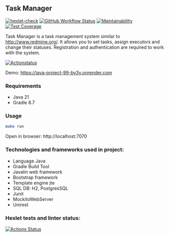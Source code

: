 ## Task Manager

[![hexlet-check](https://github.com/gpiento/java-project-99/actions/workflows/hexlet-check.yml/badge.svg)](https://github.com/gpiento/java-project-99/actions/workflows/hexlet-check.yml)
[![GitHub Workflow Status](https://github.com//gpiento/java-project-99/actions/workflows/github-check.yml/badge.svg)](https://github.com/gpiento/java-project-99/actions)
[![Maintainability](https://api.codeclimate.com/v1/badges/fca6d1521c42017ce503/maintainability)](https://codeclimate.com/github/gpiento/java-project-99/maintainability)
[![Test Coverage](https://api.codeclimate.com/v1/badges/fca6d1521c42017ce503/test_coverage)](https://codeclimate.com/github/gpiento/java-project-99/test_coverage)

Task Manager is a task management system similar to http://www.redmine.org/. It allows you to set tasks, assign executors and change their statuses. Registration and authentication are required to work with the system.

[![Actionstatus](https://github.com/gpiento/java-project-99/actions/workflows/hexlet-check.yml/badge.svg)](https://github.com/gpiento/java-project-99/actions)

Demo: https://java-project-99-by3y.onrender.com

### Requirements

* Java 21
* Gradle 8.7

### Usage

```bash
make run
```
Open in browser: http://localhost:7070

### Technologies and frameworks used in project:
- Language Java
- Gradle Build Tool
- Javalin web framework
- Bootstrap framework
- Template engine jte
- SQL DB: H2, PostgresSQL
- Junit
- MockitoWebServer
- Unirest


### Hexlet tests and linter status:
[![Actions Status](https://github.com/gpiento/java-project-99/actions/workflows/hexlet-check.yml/badge.svg)](https://github.com/gpiento/java-project-99/actions)